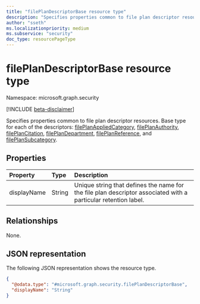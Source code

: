 ```yaml
---
title: "filePlanDescriptorBase resource type"
description: "Specifies properties common to file plan descriptor resources."
author: "sseth"
ms.localizationpriority: medium
ms.subservice: "security"
doc_type: resourcePageType
---
```


# filePlanDescriptorBase resource type

Namespace: microsoft.graph.security

[!INCLUDE [beta-disclaimer](../../includes/beta-disclaimer.md)]

Specifies properties common to file plan descriptor resources. Base type for each of the descriptors: [filePlanAppliedCategory](security-fileplanappliedcategory.md), [filePlanAuthority](security-fileplanauthority.md), [filePlanCitation](security-fileplancitation.md), [filePlanDepartment](security-fileplandepartment.md), [filePlanReference](security-fileplanreference.md), and [filePlanSubcategory](security-fileplansubcategory.md).

## Properties
|Property|Type|Description|
|:---|:---|:---|
|displayName|String|Unique string that defines the name for the file plan descriptor associated with a particular retention label.|

## Relationships
None.

## JSON representation
The following JSON representation shows the resource type.
<!-- {
  "blockType": "resource",
  "@odata.type": "microsoft.graph.security.filePlanDescriptorBase"
}
-->
``` json
{
  "@odata.type": "#microsoft.graph.security.filePlanDescriptorBase",
  "displayName": "String"
}
```

